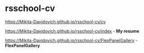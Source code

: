 # rsschool-cv
https://Mikita-Davidovich.github.io/rsschool-cv/cv

https://Mikita-Davidovich.github.io/rsschool-cv/index -  **My resume**

https://Mikita-Davidovich.github.io/rsschool-cv/FlexPanelGallery -  **FlexPanelGallery**

